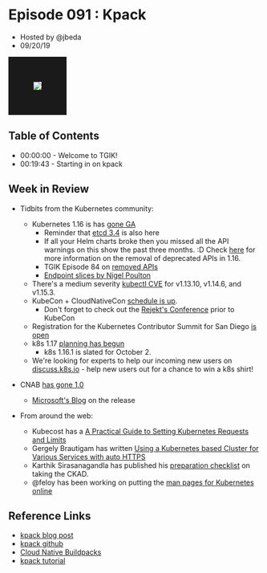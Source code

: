 # Episode 091 : Kpack

- Hosted by @jbeda
- 09/20/19

<!--- Thumbnailed embed of the video, n8Xo_ghCIOSY is the video id from the youtube url 4zkRX9PSJ5k--->

<a href="https://www.youtube.com/watch?v=4zkRX9PSJ5k" target="_blank"><img src="https://i.ytimg.com/vi/4zkRX9PSJ5k/maxresdefault.jpg" border="50" /></a>

## Table of Contents

- 00:00:00 - Welcome to TGIK!
- 00:19:43 - Starting in on kpack

## Week in Review

- Tidbits from the Kubernetes community:
  - Kubernetes 1.16 is has [gone GA](https://kubernetes.io/blog/2019/09/18/kubernetes-1-16-release-announcement/)
      - Reminder that [etcd 3.4](https://kubernetes.io/blog/2019/08/30/announcing-etcd-3-4/) is also here
      - If all your Helm charts broke then you missed all the API warnings on this show the past three months. :D Check [here](https://kubernetes.io/blog/2019/07/18/api-deprecations-in-1-16/) for more information on the removal of deprecated APIs in 1.16.
      - TGIK Episode 84 on [removed APIs](https://www.youtube.com/watch?v=-U79ZLO_37E)
      - [Endpoint slices by Nigel Poulton](https://youtu.be/f3xusisgp74)
  - There's a medium severity [kubectl CVE](https://discuss.kubernetes.io/t/announce-security-release-of-kubectl-versions-v1-16-0-1-15-4-1-14-7-and-1-13-11-cve-2019-11251/7993) for v1.13.10, v1.14.6, and v1.15.3.
  - KubeCon + CloudNativeCon [schedule is up](https://events.linuxfoundation.org/events/kubecon-cloudnativecon-north-america-2019/schedule/).
      - Don't forget to check out the [Rejekt's Conference](https://cloud-native.rejekts.io/) prior to KubeCon
  - Registration for the Kubernetes Contributor Summit for San Diego [is open](https://kubernetes.io/blog/2019/09/24/san-diego-contributor-summit/)
  - k8s 1.17 [planning has begun](https://github.com/kubernetes/sig-release/tree/master/releases/release-1.17)
      - k8s 1.16.1 is slated for October 2.
  - We're looking for experts to help our incoming new users on [discuss.k8s.io](https://discuss.kubernetes.io/t/help-someone-out-here-win-some-prizes/7877) - help new users out for a chance to win a k8s shirt!
- CNAB [has gone 1.0](https://github.com/deislabs/cnab-spec/blob/master/100-CNAB.md)
    - [Microsoft's Blog](https://cloudblogs.microsoft.com/opensource/2019/09/10/cloud-native-application-bundle-cnab-1-0-updates/) on the release


- From around the web:
    - Kubecost has a [A Practical Guide to Setting Kubernetes Requests and Limits ](http://blog.kubecost.com/blog/requests-and-limits/)
    - Gergely Brautigam has written [Using a Kubernetes based Cluster for Various Services with auto HTTPS](https://skarlso.github.io/2019/09/21/kubernetes-cluster/)
    - Karthik Sirasanagandla has published his [preparation checklist](https://blog.codonomics.com/2019/09/ckad-exam-preparation-checklist.html) on taking the CKAD.
    - @feloy has been working on putting the [man pages for Kubernetes online](https://kubernetes-manpages.feloy.dev/cgi-bin/man/man2html)



## Reference Links
* [kpack blog post](https://content.pivotal.io/blog/introducing-kpack-a-kubernetes-native-container-build-service)
* [kpack github](https://github.com/pivotal/kpack)
* [Cloud Native Buildpacks](https://buildpacks.io)
* [kpack tutorial](https://github.com/pivotal/kpack/blob/master/docs/tutorial.md)